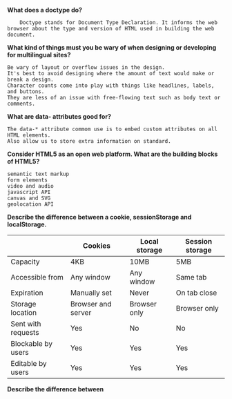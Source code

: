 **What does a doctype do?**
```
    Doctype stands for Document Type Declaration. It informs the web browser about the type and version of HTML used in building the web document.
```

**What kind of things must you be wary of when designing or developing for multilingual sites?**
```
Be wary of layout or overflow issues in the design. 
It's best to avoid designing where the amount of text would make or break a design. 
Character counts come into play with things like headlines, labels, and buttons. 
They are less of an issue with free-flowing text such as body text or comments.
```
**What are data- attributes good for?**
```
The data-* attribute commom use is to embed custom attributes on all HTML elements.
Also allow us to store extra information on standard.
```
**Consider HTML5 as an open web platform. What are the building blocks of HTML5?**
```
semantic text markup
form elements
video and audio
javascript API
canvas and SVG
geolocation API
```

**Describe the difference between a cookie, sessionStorage and localStorage.**
<table class="primary-col"><thead><tr><th></th>
<th>Cookies</th>
<th>Local storage</th>
<th>Session storage</th>
</tr>
</thead>
<tbody>
<tr>
<td>Capacity</td>
<td>4KB</td>
<td>10MB</td>
<td>5MB</td>
</tr>
<tr>
<td>Accessible from</td>
<td>Any window</td>
<td>Any window</td>
<td>Same tab</td>
</tr>
<tr>
<td>Expiration</td>
<td>Manually set</td>
<td>Never</td>
<td>On tab close</td>
</tr>
<tr>
<td>Storage location</td>
<td>Browser and server</td>
<td>Browser only</td>
<td>Browser only</td>
</tr>
<tr>
<td>Sent with requests</td>
<td>Yes</td>
<td>No</td>
<td>No</td>
</tr>
<tr>
<td>Blockable by users</td>
<td>Yes</td>
<td>Yes</td>
<td>Yes</td>
</tr>
<tr>
<td>Editable by users</td>
<td>Yes</td>
<td>Yes</td>
<td>Yes</td>
</tr>
</tbody>
</table>

**Describe the difference between <script>, <script async> and <script defer>.**
    
<table>
<thead>
<tr>
<th></th>
<th>Order</th>
<th><code>DOMContentLoaded</code></th>
</tr>
</thead>
<tbody>
<tr>
<td><code>only script </code></td>
<td><em>Document order </td>
<td>If there’s a bulky script at the top of the page, it blocks the page content to get load</td>
</tr>    
<tr>
<td><code>async</code></td>
<td><em>Load-first order</em>. Their document order doesn’t matter – which loads first runs first</td>
<td>Irrelevant. May load and execute while the document has not yet been fully downloaded. That happens if scripts are small or cached, and the document is long enough.</td>
</tr>
<tr>
<td><code>defer</code></td>
<td><em>Document order</em> (as they go in the document).</td>
<td>Execute after the document is loaded and parsed (they wait if needed), right before <code>DOMContentLoaded</code>.</td>
</tr>
</tbody>
</table>
    
**Why is it generally a good idea to position CSS <link>s between <head></head> and JS <script>s just before </body>? 
```
    CSS files are linked in the head because they get applied regardless of DOM already rendered or not. 
    Hence the webpage looks elegant as soon as the page loads.
    AND 
    browser try to parses and executes the JS on the spot.
    And if we added at the top, it would make the page rendering slow.
    
```
    
**What is progressive rendering?**
```
    Progressive rendering is the techniques used to render content as quickly as possible.
    e.g
    1) Lazy loading 
       By using javascript algo load an image which comes into the browsers viewport instead of loading all images at page load.
    
    2) Prioritizing visible content:
    Include minimum css/content/scripts necessary first rendered content in the users browser.
    
```
    
**Why you would use a srcset attribute in an image tag? Explain the process the browser uses when evaluating the content of this attribute.**
```
    **Difference between srcset and picture. **
    Both srcset and picture does approximately the same things, 
    picture dictates what image the browser should use, 
    whereas srcset gives the browser a choice. 
    A lot of things can be used to select this choice like viewport size, users preferences, network condition and so on.
    e.g
    srcset="image.jpg 160w, image2.jpg 320w, image3.jpg 2x"
    
```
**What is the difference between canvas and svg?**
```
SVG is a language for describing 2D graphics in XML. / Canvas draws 2D graphics, on the fly. 
SVG is XML based, which means that every element is available within the SVG DOM.  / Canvas is rendered pixel by pixel. 
```    
**What are empty elements in HTML ?**
```    e.g
    Input tag are empty elements.
```    
   
**How would you approach fixing browser-specific styling issues?**    
```
    1) use a separate style sheet that only loads when that specific browser is being used.
    2) Use libraries like Bootstrap that already handles these styling issues for you
```
**What are the different ways to visually hide content**
    display:none or visibility: hidden
    
**Are you familiar with styling SVG? **
```
    we can draw any shape in svg with specific attributes.
    e.g  
   <rect
  x="10"
  y="10"
  width="100"
  height="100"
  stroke="blue"
  fill="purple"
  fill-opacity="0.5"
  stroke-opacity="0.8"
/>
```
    
**Describe pseudo-elements and discuss what they are used for.**
```
    pseudo-element is a keyword added to a selector that allow you style a specific part of the selected element.
    e.g
    :first-line and :first-letter
    :before, :after
    
```  
**Explain your understanding of the box model**
```
    Html Elements follow some rule is called box model
    Like
    1) The dimensions of a block element are calculated by width, height, padding, borders, and margins.
    2) If no height is specified, a block element will be as high as the content it contains, plus padding
    3) If no width is specified, element will expand to fit the width of its parent minus padding.
    4) By default, paddings and borders are not part of the width and height of an element.
    
```    
   
    
    
    
